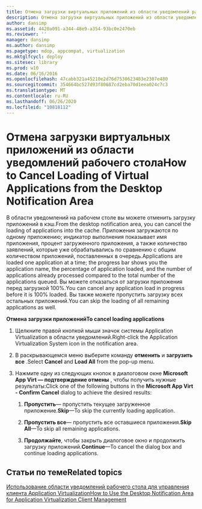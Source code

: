 ```yaml
---
title: Отмена загрузки виртуальных приложений из области уведомлений рабочего стола
description: Отмена загрузки виртуальных приложений из области уведомлений рабочего стола
author: dansimp
ms.assetid: 4420a091-a344-48e9-a354-93bc0e2470eb
ms.reviewer: ''
manager: dansimp
ms.author: dansimp
ms.pagetype: mdop, appcompat, virtualization
ms.mktglfcycl: deploy
ms.sitesec: library
ms.prod: w10
ms.date: 06/16/2016
ms.openlocfilehash: 47cabb321a45210e2d76d7530623483e2307e480
ms.sourcegitcommit: 354664bc527d93f80687cd2eba70d1eea024c7c3
ms.translationtype: MT
ms.contentlocale: ru-RU
ms.lasthandoff: 06/26/2020
ms.locfileid: "10818112"
---
```

# <span data-ttu-id="72475-103">Отмена загрузки виртуальных приложений из области уведомлений рабочего стола</span><span class="sxs-lookup"><span data-stu-id="72475-103">How to Cancel Loading of Virtual Applications from the Desktop Notification Area</span></span>


<span data-ttu-id="72475-104">В области уведомлений на рабочем столе вы можете отменить загрузку приложений в кэш.</span><span class="sxs-lookup"><span data-stu-id="72475-104">From the desktop notification area, you can cancel the loading of applications into the cache.</span></span> <span data-ttu-id="72475-105">Приложения загружаются по одному приложению; индикатор выполнения показывает имя приложения, процент загруженного приложения, а также количество заявлений, которые уже обрабатывались по сравнению с общим количеством приложений, поставленных в очередь.</span><span class="sxs-lookup"><span data-stu-id="72475-105">Applications are loaded one application at a time; the progress bar shows you the application name, the percentage of application loaded, and the number of applications already processed compared to the total number of the applications queued.</span></span> <span data-ttu-id="72475-106">Вы можете отказаться от загрузки приложения перед загрузкой 100%.</span><span class="sxs-lookup"><span data-stu-id="72475-106">You can cancel any application load in progress before it is 100% loaded.</span></span> <span data-ttu-id="72475-107">Вы также можете пропустить загрузку всех остальных приложений.</span><span class="sxs-lookup"><span data-stu-id="72475-107">You can skip the loading of all remaining applications as well.</span></span>

**<span data-ttu-id="72475-108">Отмена загрузки приложений</span><span class="sxs-lookup"><span data-stu-id="72475-108">To cancel loading applications</span></span>**

1.  <span data-ttu-id="72475-109">Щелкните правой кнопкой мыши значок системы Application Virtualization в области уведомлений.</span><span class="sxs-lookup"><span data-stu-id="72475-109">Right-click the Application Virtualization System icon in the notification area.</span></span>

2.  <span data-ttu-id="72475-110">В раскрывающемся меню выберите команду **отменить** и **загрузить все** .</span><span class="sxs-lookup"><span data-stu-id="72475-110">Select **Cancel** and **Load All** from the pop-up menu.</span></span>

3.  <span data-ttu-id="72475-111">Нажмите одну из следующих кнопок в диалоговом окне **Microsoft App Virt — подтверждение отмены** , чтобы получить нужные результаты:</span><span class="sxs-lookup"><span data-stu-id="72475-111">Click one of the following buttons in the **Microsoft App Virt - Confirm Cancel** dialog to achieve the desired results:</span></span>

    1.  <span data-ttu-id="72475-112">**Пропустить**— пропустить текущее загруженное приложение.</span><span class="sxs-lookup"><span data-stu-id="72475-112">**Skip**—To skip the currently loading application.</span></span>

    2.  <span data-ttu-id="72475-113">**Пропустить все**— пропустить все оставшиеся приложения.</span><span class="sxs-lookup"><span data-stu-id="72475-113">**Skip All**—To skip all remaining applications.</span></span>

    3.  <span data-ttu-id="72475-114">**Продолжайте**, чтобы закрыть диалоговое окно и продолжить загрузку приложений.</span><span class="sxs-lookup"><span data-stu-id="72475-114">**Continue**—To cancel the dialog box and continue loading applications.</span></span>

## <span data-ttu-id="72475-115">Статьи по теме</span><span class="sxs-lookup"><span data-stu-id="72475-115">Related topics</span></span>


[<span data-ttu-id="72475-116">Использование области уведомлений рабочего стола для управления клиента Application Virtualization</span><span class="sxs-lookup"><span data-stu-id="72475-116">How to Use the Desktop Notification Area for Application Virtualization Client Management</span></span>](how-to-use-the-desktop-notification-area-for-application-virtualization-client-management.md)

 

 





